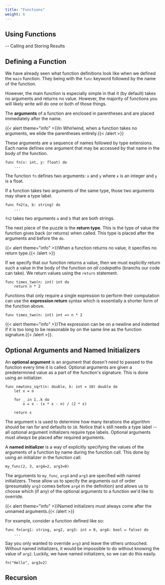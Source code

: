 ```yaml
---
title: "Functions"
weight: 6
---
```


## Using Functions

-- Calling and Storing Results

## Defining a Function

We have already seen what function definitions look like when we defined the `main` function.
They being with the `func` keyword followed by the name of the function.

However, the main function is especially simple in that it (by default) takes no arguments and
returns no value.  However, the majority of functions you will likely write will do one or
both of those things.  

The **arguments** of a function are enclosed in parentheses and are placed immediately after
the name.  

{{< alert theme="info" >}}In Whirlwind, when a function takes no arguments, we elide the
parentheses entirely.{{< /alert >}}

These arguments are a sequence of names followed by type extensions.  Each name defines one
argument that may be accessed by that name in the body of the function.

    func fn(x: int, y: float) do
        ...

The function `fn` defines two arguments: `x` and `y` where `x` is an integer and `y` is a
float. 

If a function takes two arguments of the same type, those two arguments may share a type label.

    func fn2(a, b: string) do
        ...

`fn2` takes two arguments `a` and `b` that are both strings.  

The next piece of the puzzle is the **return type**.  This is the type of value the function
gives back (or returns) when called.  This type is placed after the arguments and before the
`do`. 

{{< alert theme="info" >}}When a function returns no value, it specifies no return type.{{< /alert >}}

If we specify that our function returns a value, then we must explicitly return such a value
in the body of the function *on all codepaths* (branchs our code can take).  We return values
using the `return` statement.

    func times_two(n: int) int do
        return n * 2

Functions that only require a single expression to perform their computation can use the
**expression return** syntax which is essentially a shorter form of the function above.

    func times_two(n: int) int => n * 2

{{< alert theme="info" >}}The expression can be on a newline and indented if it is too long
to be reasonable by on the same line as the function signature.{{< /alert >}}.

## Optional Arguments and Named Initializers

An **optional argument** is an argument that doesn't need to passed to the function every time
it is called.  Optional arguments are given a predetermined value as a part of the function's
signature.  This is done using an initializer.

    func newtons_sqrt(n: double, k: int = 10) double do
        let x = n

        for _ in 1..k do
            x = x - (x * x - n) / (2 * x)

        return x

The argument `k` is used to determine how many iterations the algorithm should be ran for and
defaults to `10`.  Notice that `k` still needs a type label -- all optional argument initializers
require type labels.  Optional arguments must *always* be placed after required arguments.

A **named initializer** is a way of explicitly specifying the values of the arguments of a
function by name during the function call.  This done by using an initializer in the function call.

    my_func(2, 3, arg4=2, arg3=0)

The arguments to `my_func`, `arg4` and `arg3` are specified with named initializers.  These
allow us to specify the arguments out of order (presumably `arg3` comes before `arg4` in
the definition) and allows us to choose which (if any) of the optional arguments to a function
we'd like to override.

{{< alert theme="info" >}}Named initializers must always come after the unnamed arguments.{{< /alert >}}

For example, consider a function defined like so:

    func fn(arg1: string, arg2, arg3: int = 0, arg4: bool = false) do
        ...

Say you only wanted to override `arg3` and leave the others untouched.  Without named initializers,
it would be impossible to do without knowing the value of `arg2`.  Luckily, we have named initializers,
so we can do this easily.

    fn("Hello", arg3=2)

## Recursion
